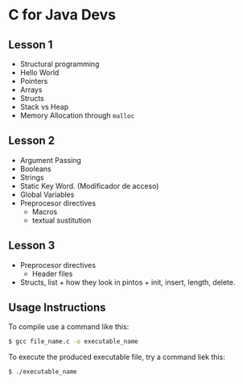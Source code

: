 # C for Java Devs

## Lesson 1

* Structural programming
* Hello World
* Pointers
* Arrays
* Structs
* Stack vs Heap
* Memory Allocation through `malloc`

## Lesson 2

* Argument Passing
* Booleans
* Strings
* Static Key Word. (Modificador de acceso)
* Global Variables
* Preprocesor directives
	- Macros
	- textual sustitution

## Lesson 3

* Preprocesor directives
	- Header files
* Structs, list
		+ how they look in pintos
		+ init, insert, length, delete.



## Usage Instructions
To compile use a command like this:

```bash
$ gcc file_name.c -o executable_name
```

To execute the produced executable file, try a command liek this:

```bash
$ ./executable_name
```